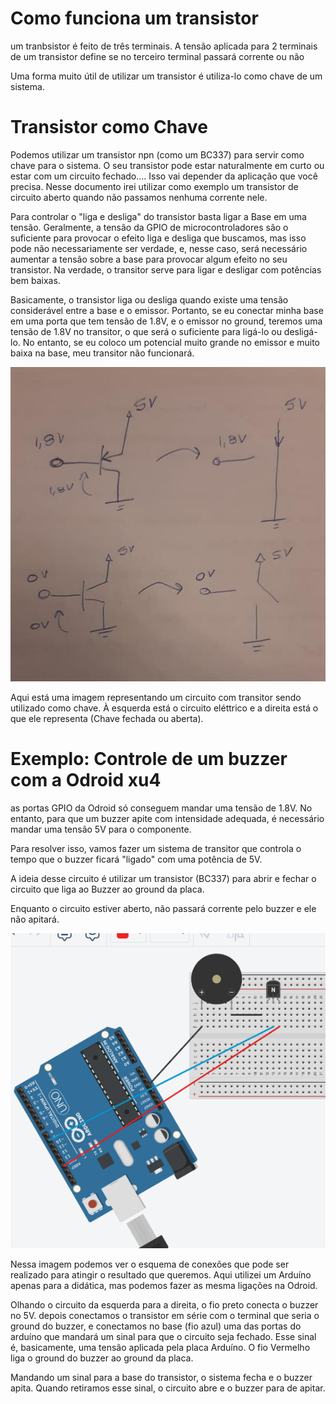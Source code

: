 # Como funciona um transistor

um tranbsistor é feito de três terminais. A tensão aplicada para 2 terminais 
de um transistor define se no terceiro terminal passará corrente ou não

Uma forma muito útil de utilizar um transistor é utiliza-lo como chave de 
um sistema. 

# Transistor como Chave 

Podemos utilizar um transistor npn (como um BC337) para servir como chave 
para o sistema. O seu transistor pode estar naturalmente em curto ou estar 
com um circuito fechado.... Isso vai depender da aplicação que você precisa.
Nesse documento irei utilizar como exemplo um transistor de circuito aberto 
quando não passamos nenhuma corrente nele.

Para controlar o "liga e desliga" do transistor basta ligar a Base em uma 
tensão. Geralmente, a tensão da GPIO de microcontroladores são o suficiente 
para provocar o efeito liga e desliga que buscamos, mas isso pode não necessariamente
ser verdade, e, nesse caso, será necessário aumentar a tensão sobre a base para 
provocar algum efeito no seu transistor. Na verdade, o transitor serve para ligar e 
desligar com potências bem baixas. 

Basicamente, o transistor liga ou desliga quando existe uma tensão considerável entre a 
base e o emissor. Portanto, se eu conectar minha base em uma porta que tem tensão de 1.8V, e 
o emissor no ground, teremos uma tensão de 1.8V no transitor, o que será o suficiente para ligá-lo ou desligá-lo.
No entanto, se eu coloco um potencial muito grande no emissor e muito baixa na base, meu transitor não funcionará. 

![Transistor](./assets/Transistor.png)

Aqui está uma imagem representando um circuito com transitor sendo utilizado como chave. À esquerda está o circuito eléttrico
e a direita está o que ele representa (Chave fechada ou aberta). 

# Exemplo: Controle de um buzzer com a Odroid xu4

as portas GPIO da Odroid só conseguem mandar uma tensão de 1.8V. No entanto,
para  que um buzzer apite com intensidade adequada, é necessário mandar uma 
tensão 5V para o componente. 

Para resolver isso, vamos fazer um sistema de transitor que controla o tempo
que o buzzer ficará "ligado" com uma potência de 5V.

A ideia desse circuito é utilizar um transistor (BC337) para abrir e fechar o circuito
que liga ao Buzzer ao ground da placa.

Enquanto o circuito estiver aberto, não passará corrente pelo buzzer e ele não apitará.

![Buzzer](./assets/Buzzer.png)


Nessa imagem podemos ver o esquema de conexões que pode ser realizado para atingir
o resultado que queremos. Aqui utilizei um Arduíno apenas para a didática, mas podemos fazer
as mesma ligações na Odroid. 

Olhando o circuito da esquerda para a direita, o fio preto conecta o buzzer no 5V. depois conectamos 
o transistor em série com o terminal que seria o ground do buzzer, e conectamos no base (fio azul) uma das portas do arduíno que mandará um sinal 
para que o circuito seja fechado. Esse sinal é, basicamente, uma tensão aplicada pela placa Arduíno. O fio Vermelho
liga o ground do buzzer ao ground da placa. 

Mandando um sinal para a base do transistor, o sistema fecha e o buzzer apita. Quando retiramos esse sinal, o circuito abre 
e o buzzer para de apitar. 
